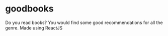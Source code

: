 # goodbooks
Do you read books? You would find some good recommendations for all the genre. Made using ReactJS
